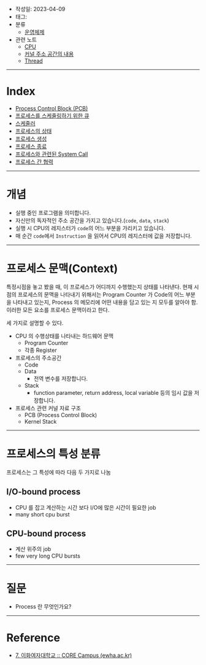 - 작성일: 2023-04-09
- 태그: 
- 분류
    - [운영체제](운영체제.md)
- 관련 노트
    - [CPU](CPU.md)
    - [커널 주소 공간의 내용](%EC%BB%A4%EB%84%90%20%EC%A3%BC%EC%86%8C%20%EA%B3%B5%EA%B0%84%EC%9D%98%20%EB%82%B4%EC%9A%A9.md)
    - [Thread](Thread.md)

---
# Index

- [Process Control Block (PCB)](Process%20Control%20Block%20(PCB).md)
- [프로세스를  스케줄링하기 위한 큐](%ED%94%84%EB%A1%9C%EC%84%B8%EC%8A%A4%EB%A5%BC%20%20%EC%8A%A4%EC%BC%80%EC%A4%84%EB%A7%81%ED%95%98%EA%B8%B0%20%EC%9C%84%ED%95%9C%20%ED%81%90.md)
- [스케줄러](%EC%8A%A4%EC%BC%80%EC%A4%84%EB%9F%AC.md)
- [프로세스의 상태](%ED%94%84%EB%A1%9C%EC%84%B8%EC%8A%A4%EC%9D%98%20%EC%83%81%ED%83%9C.md)
- [프로세스 생성](%ED%94%84%EB%A1%9C%EC%84%B8%EC%8A%A4%20%EC%83%9D%EC%84%B1.md)
- [프로세스 종료](%ED%94%84%EB%A1%9C%EC%84%B8%EC%8A%A4%20%EC%A2%85%EB%A3%8C.md)
- [프로세스와 관련된 System Call](%ED%94%84%EB%A1%9C%EC%84%B8%EC%8A%A4%EC%99%80%20%EA%B4%80%EB%A0%A8%EB%90%9C%20System%20Call.md)
- [프로세스 간 협력](%ED%94%84%EB%A1%9C%EC%84%B8%EC%8A%A4%20%EA%B0%84%20%ED%98%91%EB%A0%A5.md)

---
# 개념

- 실행 중인 프로그램을 의미합니다.
- 자신만의 독자적인 주소 공간을 가지고 있습니다.(`code`, `data`, `stack`)
- 실행 시 CPU의 레지스터가 `code`의 어느 부분을 가리키고 있습니다.
- 매 순간 `code`에서 `Instruction` 을 읽어서 CPU의 레지스터에 값을 저장합니다.

---
# 프로세스 문맥(Context)

특정시점을 놓고 봤을 때, 이 프로세스가 어디까지 수행했는지 상태를 나타낸다. 
현재 시점의 프로세스의 문맥을 나타내기 위해서는 Program Counter 가 Code의 어느 부분을 나타내고 있는지, Process 의 메모리에 어떤 내용을 담고 있는 지 모두를 알아야 함. 이러한 모든 요소를 프로세스 문맥이라고 한다.

세 가지로 설명할 수 있다.

- CPU 의 수행상태를 나타내는 하드웨어 문맥
    - Program Counter
    - 각종 Register
- 프로세스의 주소공간
    - Code
    - Data
        - 전역 변수를 저장합니다.
    - Stack
        - function parameter, return address, local variable 등의 임시 값을 저장합니다.
- 프로세스 관련 커널 자료 구조
    - PCB (Process Control Block)
    - Kernel Stack

---
# 프로세스의 특성 분류

프로세스는 그 특성에 따라 다음 두 가지로 나눔

## I/O-bound process

- CPU 를 잡고 계산하는 시간 보다 I/O에 많은 시간이 필요한 job
- many short cpu burst

## CPU-bound process

- 계산 위주의 job
- few very long CPU bursts

---

# 질문

- Process 란 무엇인가요?

---

# Reference

- [7. 이화여자대학교 :: CORE Campus (ewha.ac.kr)](https://core.ewha.ac.kr/publicview/C0101020140318134023355997?vmode=f)